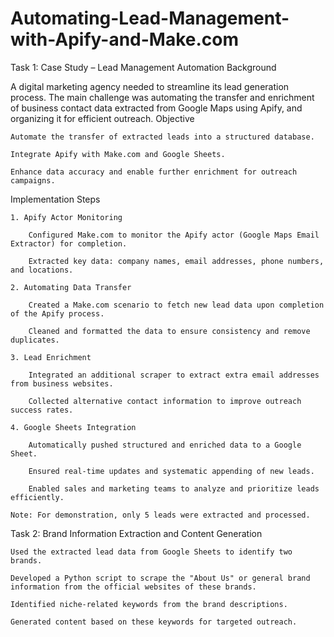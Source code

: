 # Automating-Lead-Management-with-Apify-and-Make.com

Task 1: Case Study – Lead Management Automation
Background

A digital marketing agency needed to streamline its lead generation process. The main challenge was automating the transfer and enrichment of business contact data extracted from Google Maps using Apify, and organizing it for efficient outreach.
Objective

    Automate the transfer of extracted leads into a structured database.

    Integrate Apify with Make.com and Google Sheets.

    Enhance data accuracy and enable further enrichment for outreach campaigns.

Implementation Steps

    1. Apify Actor Monitoring

        Configured Make.com to monitor the Apify actor (Google Maps Email Extractor) for completion.

        Extracted key data: company names, email addresses, phone numbers, and locations.

    2. Automating Data Transfer

        Created a Make.com scenario to fetch new lead data upon completion of the Apify process.

        Cleaned and formatted the data to ensure consistency and remove duplicates.

    3. Lead Enrichment

        Integrated an additional scraper to extract extra email addresses from business websites.

        Collected alternative contact information to improve outreach success rates.

    4. Google Sheets Integration

        Automatically pushed structured and enriched data to a Google Sheet.

        Ensured real-time updates and systematic appending of new leads.

        Enabled sales and marketing teams to analyze and prioritize leads efficiently.

    Note: For demonstration, only 5 leads were extracted and processed.

Task 2: Brand Information Extraction and Content Generation

    Used the extracted lead data from Google Sheets to identify two brands.

    Developed a Python script to scrape the "About Us" or general brand information from the official websites of these brands.

    Identified niche-related keywords from the brand descriptions.

    Generated content based on these keywords for targeted outreach.

